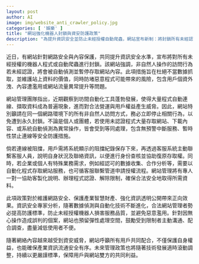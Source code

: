 ```yaml
---
layout: post
author: AI
image: img/website_anti_crawler_policy.jpg
categories: [ '娛樂' ]
title: "網站強化機器人封鎖與資安防護政策"
description: "為提升資訊安全並防止未經授權自動爬蟲，網站宣布新制：將封鎖所有未經認證的程式自動存取行為，加強保護資料、用戶資訊與網站流量安全。若有特殊需求，可經客服申請授權程式訪問，以維護合法權益與降低風險。"
---
```

近日，有網站針對網路安全與內容保護，共同提升資訊安全水準，宣布將對所有未經授權的機器人程式或自動爬蟲進行封鎖。該網站強調，非自然人操作的訪問行為若未經認證，將會被自動偵測並暫停存取網站內容。此項措施旨在杜絕不當數據抓取，並維護站上資料的價值，同時防堵惡意程式可能帶來的風險，包含用戶個資外洩、內容遭濫用或網站流量異常提升等問題。

網站管理團隊指出，近期觀察到坊間自動化工具蓬勃發展，使得大量程式自動連線、擷取資料成為普遍現象，進而對合法營運與用戶權益產生威脅。因此，網站特別籲請在同一個網路環境下的所有非自然人訪問方式，務必立即停止相關行為，以免遭到永久封鎖。不論是個人或團體，若使用未認證程式大量存取網站、下載內容、或系統自動偵測為異常操作，皆會受到等同處理，包含無預警中斷服務、暫時性禁止連線等安全防護措施。

倘若連線被阻擋，用戶需將系統顯示的阻擋紀錄保存下來，再透過客服系統主動聯繫客服人員，說明自身狀況及聯絡資訊，以便進行身份查核並協助復原存取權。同時，若企業或個人有特殊業務需求，例如經認可的數據收集、合作分析等，需要以自動化程式存取網站服務，也可循客服聯繫管道申請授權流程。網站管理將有專人一對一協助客製化說明、辦理程式認證、解除限制，確保合法安全地取得所需資料。

此項政策對於維護網路安全、保護產業智慧財產、強化資訊透明公開帶來正向效果。資訊安全專家分析，隨著數據偵測與自動化技術不斷進化，合法網站管理者勢必提高防護標準，防止未經授權機器人損害服務品質，並避免惡意濫用。針對因無心操作造成誤判的個案，網站也預留彈性處理空間，鼓勵受到限制者主動溝通、配合調查，盡量減低使用者不便。

隨著網絡內容越來越受到資安威脅，網站呼籲所有用戶共同配合，不僅保護自身權益，也能確保產業資訊流通安全有序。未來管理政策也將隨著技術發展適時滾動調整，持續以更嚴謹標準，保障用戶與網站雙方的共同利益。